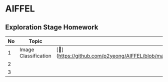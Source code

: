 # AIFFEL

## Exploration Stage Homework

| No | Topic                | Notebook |   |   |
|----|----------------------|----------|---|---|
| 1  | Image Classification | [:green_book:] (https://github.com/p2yeong/AIFFEL/blob/master/exploration/exploration01_Rock%20Scissor%20Paper.ipynb)        |   |   |
| 2  |                      |          |   |   |
| 3  |                      |          |   |   |
